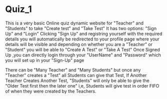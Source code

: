 # Quiz_1

This is a very basic Online quiz dynamic website for "Teacher" and "Students" to take "Create test" and "Take Test" It has two options: "Sign Up" and "Login" Clicking "Sign Up" and registring yourself with the required details you will automatically be redirected to your profile page where your details will be visible and depending on whether you are a "Teacher" or "Student" you will be able to "Create A Test" or "Take A Test" Once Signed Up ,you can directly login through your "UserName" and "Password" which you will set up in your "Sign-Up" page

There can be "Many Teacher" and "Many Students" but once any "Teacher" creates a "Test" all Students can give that Test, If Another Teacher Creates Another Test, "Students" will only be able to give the "Older Test first then the later one" i,e, Students will give test in order FIFO of when they were created by the Teachers.
